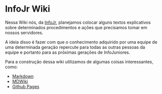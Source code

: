 InfoJr Wiki
===========

Nessa Wiki nós, da [InfoJr], planejamos colocar alguns textos explicativos sobre determinados procedimentos e ações que precisamos tomar em nossos servidores.

A ideia disso é fazer com que o conhecimento adquirido por uma equipe de uma determinada geração repercute para todas as outras pessoas da equipe e portanto para as próximas gerações de InfoJuniores.

Para a construção dessa wiki utilizamos de algumas coisas interessantes, como:

* [Markdown](https://daringfireball.net/projects/markdown/)
* [MDWiki](https://dynalon.github.io/mdwiki/)
* [Github Pages](https://pages.github.com)

[infojr]: http://infojr.com.br
